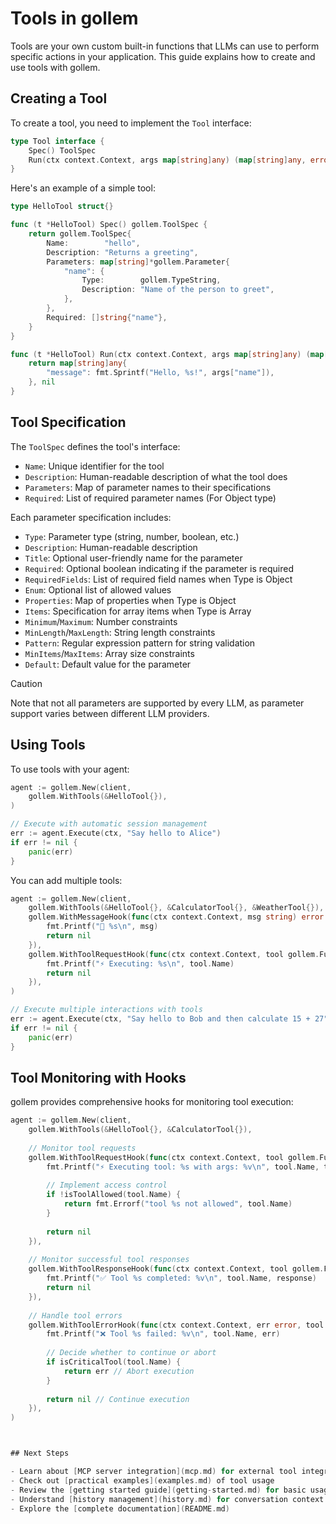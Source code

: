 # Tools in gollem

Tools are your own custom built-in functions that LLMs can use to perform specific actions in your application. This guide explains how to create and use tools with gollem.

## Creating a Tool

To create a tool, you need to implement the `Tool` interface:

```go
type Tool interface {
    Spec() ToolSpec
    Run(ctx context.Context, args map[string]any) (map[string]any, error)
}
```

Here's an example of a simple tool:

```go
type HelloTool struct{}

func (t *HelloTool) Spec() gollem.ToolSpec {
    return gollem.ToolSpec{
        Name:        "hello",
        Description: "Returns a greeting",
        Parameters: map[string]*gollem.Parameter{
            "name": {
                Type:        gollem.TypeString,
                Description: "Name of the person to greet",
            },
        },
        Required: []string{"name"},
    }
}

func (t *HelloTool) Run(ctx context.Context, args map[string]any) (map[string]any, error) {
    return map[string]any{
        "message": fmt.Sprintf("Hello, %s!", args["name"]),
    }, nil
}
```

## Tool Specification

The `ToolSpec` defines the tool's interface:

- `Name`: Unique identifier for the tool
- `Description`: Human-readable description of what the tool does
- `Parameters`: Map of parameter names to their specifications
- `Required`: List of required parameter names (For Object type)

Each parameter specification includes:
- `Type`: Parameter type (string, number, boolean, etc.)
- `Description`: Human-readable description
- `Title`: Optional user-friendly name for the parameter
- `Required`: Optional boolean indicating if the parameter is required
- `RequiredFields`: List of required field names when Type is Object
- `Enum`: Optional list of allowed values
- `Properties`: Map of properties when Type is Object
- `Items`: Specification for array items when Type is Array
- `Minimum`/`Maximum`: Number constraints
- `MinLength`/`MaxLength`: String length constraints
- `Pattern`: Regular expression pattern for string validation
- `MinItems`/`MaxItems`: Array size constraints
- `Default`: Default value for the parameter

> [!CAUTION]
> Note that not all parameters are supported by every LLM, as parameter support varies between different LLM providers.

## Using Tools

To use tools with your agent:

```go
agent := gollem.New(client,
    gollem.WithTools(&HelloTool{}),
)

// Execute with automatic session management
err := agent.Execute(ctx, "Say hello to Alice")
if err != nil {
    panic(err)
}
```

You can add multiple tools:

```go
agent := gollem.New(client,
    gollem.WithTools(&HelloTool{}, &CalculatorTool{}, &WeatherTool{}),
    gollem.WithMessageHook(func(ctx context.Context, msg string) error {
        fmt.Printf("🤖 %s\n", msg)
        return nil
    }),
    gollem.WithToolRequestHook(func(ctx context.Context, tool gollem.FunctionCall) error {
        fmt.Printf("⚡ Executing: %s\n", tool.Name)
        return nil
    }),
)

// Execute multiple interactions with tools
err := agent.Execute(ctx, "Say hello to Bob and then calculate 15 + 27")
if err != nil {
    panic(err)
}
```

## Tool Monitoring with Hooks

gollem provides comprehensive hooks for monitoring tool execution:

```go
agent := gollem.New(client,
    gollem.WithTools(&HelloTool{}, &CalculatorTool{}),
    
    // Monitor tool requests
    gollem.WithToolRequestHook(func(ctx context.Context, tool gollem.FunctionCall) error {
        fmt.Printf("⚡ Executing tool: %s with args: %v\n", tool.Name, tool.Arguments)
        
        // Implement access control
        if !isToolAllowed(tool.Name) {
            return fmt.Errorf("tool %s not allowed", tool.Name)
        }
        
        return nil
    }),
    
    // Monitor successful tool responses
    gollem.WithToolResponseHook(func(ctx context.Context, tool gollem.FunctionCall, response map[string]any) error {
        fmt.Printf("✅ Tool %s completed: %v\n", tool.Name, response)
        return nil
    }),
    
    // Handle tool errors
    gollem.WithToolErrorHook(func(ctx context.Context, err error, tool gollem.FunctionCall) error {
        fmt.Printf("❌ Tool %s failed: %v\n", tool.Name, err)
        
        // Decide whether to continue or abort
        if isCriticalTool(tool.Name) {
            return err // Abort execution
        }
        
        return nil // Continue execution
    }),
)



## Next Steps

- Learn about [MCP server integration](mcp.md) for external tool integration
- Check out [practical examples](examples.md) of tool usage
- Review the [getting started guide](getting-started.md) for basic usage
- Understand [history management](history.md) for conversation context
- Explore the [complete documentation](README.md)
